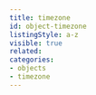 ```yaml
---
title: timezone
id: object-timezone
listingStyle: a-z
visible: true
related:
categories:
- objects
- timezone
---
```

